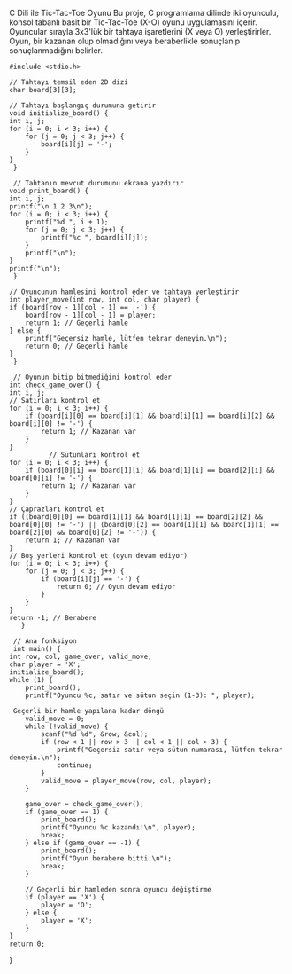 C Dili ile Tic-Tac-Toe Oyunu
Bu proje, C programlama dilinde iki oyunculu, konsol tabanlı basit bir Tic-Tac-Toe (X-O) oyunu uygulamasını içerir. Oyuncular sırayla 3x3'lük bir tahtaya işaretlerini (X veya O) yerleştirirler. Oyun, bir kazanan olup olmadığını veya beraberlikle sonuçlanıp sonuçlanmadığını belirler.

    #include <stdio.h>

    // Tahtayı temsil eden 2D dizi
    char board[3][3];

    // Tahtayı başlangıç durumuna getirir
    void initialize_board() {
    int i, j;
    for (i = 0; i < 3; i++) {
        for (j = 0; j < 3; j++) {
            board[i][j] = '-';
        }
    }
     }

     // Tahtanın mevcut durumunu ekrana yazdırır
    void print_board() {
    int i, j;
    printf("\n 1 2 3\n");
    for (i = 0; i < 3; i++) {
        printf("%d ", i + 1);
        for (j = 0; j < 3; j++) {
            printf("%c ", board[i][j]);
        }
        printf("\n");
    }
    printf("\n");
     }

    // Oyuncunun hamlesini kontrol eder ve tahtaya yerleştirir
    int player_move(int row, int col, char player) {
    if (board[row - 1][col - 1] == '-') {
        board[row - 1][col - 1] = player;
        return 1; // Geçerli hamle
    } else {
        printf("Geçersiz hamle, lütfen tekrar deneyin.\n");
        return 0; // Geçerli hamle
    }
     }

     // Oyunun bitip bitmediğini kontrol eder
    int check_game_over() {
    int i, j;
    // Satırları kontrol et
    for (i = 0; i < 3; i++) {
        if (board[i][0] == board[i][1] && board[i][1] == board[i][2] && board[i][0] != '-') {
            return 1; // Kazanan var
        }
    }
              // Sütunları kontrol et
    for (i = 0; i < 3; i++) {
        if (board[0][i] == board[1][i] && board[1][i] == board[2][i] && board[0][i] != '-') {
            return 1; // Kazanan var
        }
    }
    // Çaprazları kontrol et
    if ((board[0][0] == board[1][1] && board[1][1] == board[2][2] && board[0][0] != '-') || (board[0][2] == board[1][1] && board[1][1] == board[2][0] && board[0][2] != '-')) {
        return 1; // Kazanan var
    }
    // Boş yerleri kontrol et (oyun devam ediyor)
    for (i = 0; i < 3; i++) {
        for (j = 0; j < 3; j++) {
            if (board[i][j] == '-') {
                return 0; // Oyun devam ediyor
            }
        }
    }
    return -1; // Berabere
       }

     // Ana fonksiyon
     int main() {
    int row, col, game_over, valid_move;
    char player = 'X';
    initialize_board();    
    while (1) {
        print_board();
        printf("Oyuncu %c, satır ve sütun seçin (1-3): ", player);

     Geçerli bir hamle yapılana kadar döngü
        valid_move = 0;
        while (!valid_move) {
            scanf("%d %d", &row, &col);
            if (row < 1 || row > 3 || col < 1 || col > 3) {
                printf("Geçersiz satır veya sütun numarası, lütfen tekrar deneyin.\n");
                continue;
            }
            valid_move = player_move(row, col, player);
        }

        game_over = check_game_over();
        if (game_over == 1) {
            print_board();
            printf("Oyuncu %c kazandı!\n", player);
            break;
        } else if (game_over == -1) {
            print_board();
            printf("Oyun berabere bitti.\n");
            break;
        }

        // Geçerli bir hamleden sonra oyuncu değiştirme
        if (player == 'X') {
            player = 'O';
        } else {
            player = 'X';
        }
    }
    return 0;
}
